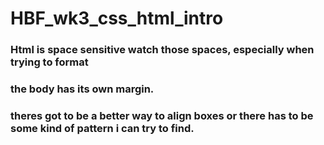 # HBF_wk3_css_html_intro


###   Html is space sensitive watch those spaces, especially when trying to format
### the body has its own margin.
### theres got to be a better way to align boxes or there has to be some kind of pattern i can try to find.
